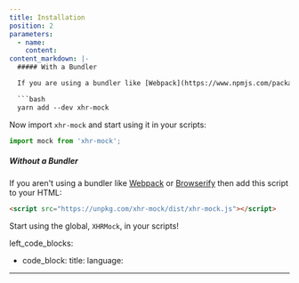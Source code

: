 ```yaml
---
title: Installation
position: 2
parameters:
  - name:
    content:
content_markdown: |-
  ##### With a Bundler

  If you are using a bundler like [Webpack](https://www.npmjs.com/package/webpack) or [Browserify](https://www.npmjs.com/package/browserify) then install `xhr-mock` using `yarn` or `npm`:

  ```bash
  yarn add --dev xhr-mock
  ```

  Now import `xhr-mock` and start using it in your scripts:

  ```js
  import mock from 'xhr-mock';
  ```
  ##### Without a Bundler

  If you aren't using a bundler like [Webpack](https://www.npmjs.com/package/webpack) or [Browserify](https://www.npmjs.com/package/browserify) then add this script to your HTML:


  ```html
  <script src="https://unpkg.com/xhr-mock/dist/xhr-mock.js"></script>
  ```


  Start using the global, `XHRMock`, in your scripts!  

left_code_blocks:
  - code_block:
    title:
    language:

---
```

